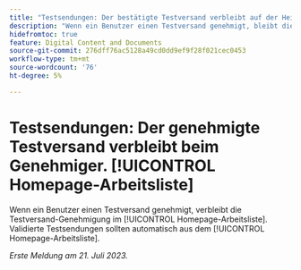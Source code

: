 ```yaml
---
title: "Testsendungen: Der bestätigte Testversand verbleibt auf der Heimarbeitsliste des Genehmigers."
description: "Wenn ein Benutzer einen Testversand genehmigt, bleibt diese Testversand-Genehmigung in der Startseiten-Arbeitsliste des Benutzers erhalten. Genehmigte Testsendungen sollten automatisch aus der Arbeitsliste für die Startseite entfernt werden."
hidefromtoc: true
feature: Digital Content and Documents
source-git-commit: 276dff76ac5128a49cd0dd9ef9f28f021cec0453
workflow-type: tm+mt
source-wordcount: '76'
ht-degree: 5%

---
```



# Testsendungen: Der genehmigte Testversand verbleibt beim Genehmiger. [!UICONTROL Homepage-Arbeitsliste]

<!--WF and WFP TOCs-->

Wenn ein Benutzer einen Testversand genehmigt, verbleibt die Testversand-Genehmigung im [!UICONTROL Homepage-Arbeitsliste]. Validierte Testsendungen sollten automatisch aus dem [!UICONTROL Homepage-Arbeitsliste].

_Erste Meldung am 21. Juli 2023._

